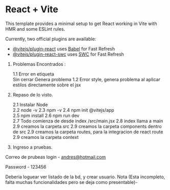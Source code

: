 # React + Vite

This template provides a minimal setup to get React working in Vite with HMR and some ESLint rules.

Currently, two official plugins are available:

- [@vitejs/plugin-react](https://github.com/vitejs/vite-plugin-react/blob/main/packages/plugin-react/README.md) uses [Babel](https://babeljs.io/) for Fast Refresh
- [@vitejs/plugin-react-swc](https://github.com/vitejs/vite-plugin-react-swc) uses [SWC](https://swc.rs/) for Fast Refresh


1. Problemas Encontrados : 

    1.1 Error en etiqueta <br> Sin cerrar Genera problema
    1.2 Error style, genera problema al aplicar estilos directamente sobre el jsx

2. Repaso de lo visto.

    2.1     Instalar Node    
    2.2     node -v
    2.3     npm -v
    2.4     npm init @vitejs/app  
    2.5     npm install
    2.6     npm run dev     
    2.7     Todo comienza de desde index  /src/main.jsx
    2.8     index llama a main
    2.9     creamos la carpeta src
    2.9     creamos la carpeta components dentro de src
    2.9     creamos la carpeta routes, para la integracion de react route
    2.9     creamos la carpeta context

3. Ingreso a pruebas.



Correo de prubeas login
    -   andres@hotmail.com

Password
    -   123456

Deberia loguear ver listado de la bd, y crear usuario.
Nota (Esta incompleto, falta muchas funcionalidades pero se deja como presentable)-

